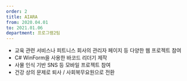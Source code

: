 ```yaml
---
order: 2
title: AIARA
from: 2020.04.01
to: 2021.01.06
department: 프로그램2팀
---
```


* 교육 관련 서비스나 피트니스 회사의 관리자 페이지 등 다양한 웹 프로젝트 참여
* C# WinForm을 사용한 바코드 리더기 제작
* 사물 인식 기반 SNS 등 모바일 프로젝트 참여
* 건강 상의 문제로 퇴사 / 사회복무요원으로 전환